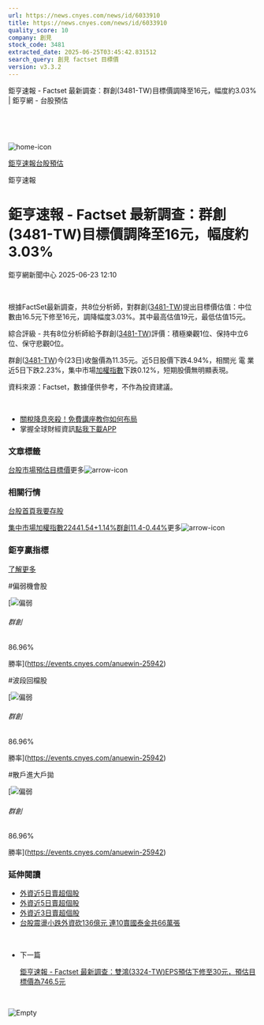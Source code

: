 ```yaml
---
url: https://news.cnyes.com/news/id/6033910
title: https://news.cnyes.com/news/id/6033910
quality_score: 10
company: 創見
stock_code: 3481
extracted_date: 2025-06-25T03:45:42.831512
search_query: 創見 factset 目標價
version: v3.3.2
---
```


鉅亨速報 - Factset 最新調查：群創(3481-TW)目標價調降至16元，幅度約3.03% | 鉅亨網 - 台股預估

‌

‌

![home-icon](/assets/icons/breadCrumb/symbol-icon-home.svg)

[鉅亨速報](/news/cat/anue_live)[台股預估](/news/cat/tw_forecast)

鉅亨速報

# 鉅亨速報 - Factset 最新調查：群創(3481-TW)目標價調降至16元，幅度約3.03%

鉅亨網新聞中心 2025-06-23 12:10

‌

根據FactSet最新調查，共8位分析師，對群創([3481-TW](https://www.cnyes.com/twstock/3481))提出目標價估值：中位數由16.5元下修至16元，調降幅度3.03%。其中最高估值19元，最低估值15元。

綜合評級 - 共有8位分析師給予群創([3481-TW](https://www.cnyes.com/twstock/3481))評價：積極樂觀1位、保持中立6位、保守悲觀0位。

群創([3481-TW](https://www.cnyes.com/twstock/3481))今(23日)收盤價為11.35元。近5日股價下跌4.94%，相關光 電 業近5日下跌2.23%，集中市場[加權指數](https://invest.cnyes.com/index/TWS/TSE01)下跌0.12%，短期股價無明顯表現。

資料來源：Factset，數據僅供參考，不作為投資建議。

‌

* [關稅降息夾殺！免費講座教你如何布局](https://www.rsc.com.tw/Cnyes_RSC/SeminarBooking2025InvestmentOutlook.aspx?utm_source=anue&utm_medium=usstocks_end)
* 掌握全球財經資訊[點我下載APP](http://www.cnyes.com/app/?utm_source=mweb&utm_medium=HamMenuBanner&utm_campaign=fixed&utm_content=entr)

### 文章標籤

[台股](https://news.cnyes.com/tag/台股 "台股")[市場預估](https://news.cnyes.com/tag/市場預估 "市場預估")[目標價](https://news.cnyes.com/tag/目標價 "目標價")更多![arrow-icon](/assets/icons/arrows/arrow-down.svg)

### 相關行情

[台股首頁](https://www.cnyes.com/twstock)[我要存股](https://supr.link/8OHaU)

[集中市場加權指數22441.54+1.14%](https://invest.cnyes.com/index/TWS/TSE01)[群創11.4-0.44%](https://www.cnyes.com/twstock/3481)更多![arrow-icon](/assets/icons/arrows/arrow-down.svg)

### 鉅亨贏指標

[了解更多](https://events.cnyes.com/anuewin-25942)

#偏弱機會股

[![偏弱](/assets/icons/win-indicator/short.svg)

###### 群創

86.96%

勝率](https://events.cnyes.com/anuewin-25942)

#波段回檔股

[![偏弱](/assets/icons/win-indicator/short.svg)

###### 群創

86.96%

勝率](https://events.cnyes.com/anuewin-25942)

#散戶進大戶拋

[![偏弱](/assets/icons/win-indicator/short.svg)

###### 群創

86.96%

勝率](https://events.cnyes.com/anuewin-25942)

### 延伸閱讀

* [外資近5日賣超個股](/news/id/6017553)
* [外資近5日賣超個股](/news/id/6014612)
* [外資近3日賣超個股](/news/id/6014607)
* [台股震盪小跌外資砍136億元 連10賣國泰金共66萬張](/news/id/6011117)

‌

* 下一篇

  [鉅亨速報 - Factset 最新調查：雙鴻(3324-TW)EPS預估下修至30元，預估目標價為746.5元](/news/id/6033332)

‌

![Empty](/assets/icons/skeleton/empty-image.svg)

‌